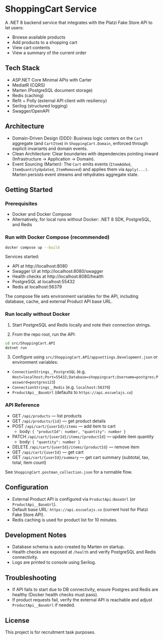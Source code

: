 # ShoppingCart Service

A .NET 8 backend service that integrates with the Platzi Fake Store API to let users:

- Browse available products
- Add products to a shopping cart
- View cart contents
- View a summary of the current order

## Tech Stack

- ASP.NET Core Minimal APIs with Carter
- MediatR (CQRS)
- Marten (PostgreSQL document storage)
- Redis (caching)
- Refit + Polly (external API client with resiliency)
- Serilog (structured logging)
- Swagger/OpenAPI

## Architecture

- Domain-Driven Design (DDD): Business logic centers on the `Cart` aggregate (and `CartItem`) in `ShoppingCart.Domain`, enforced through explicit invariants and domain events.
- Clean Architecture: Clear boundaries with dependencies pointing inward (Infrastructure → Application → Domain).
- Event Sourcing (Marten): The `Cart` emits events (`ItemAdded`, `ItemQuantityUpdated`, `ItemRemoved`) and applies them via `Apply(...)`. Marten persists event streams and rehydrates aggregate state.

## Getting Started

### Prerequisites

- Docker and Docker Compose
- Alternatively, for local runs without Docker: .NET 8 SDK, PostgreSQL, and Redis

### Run with Docker Compose (recommended)

```bash
docker compose up --build
```

Services started:
- API at http://localhost:8080
- Swagger UI at http://localhost:8080/swagger
- Health checks at http://localhost:8080/health
- PostgreSQL at localhost:55432
- Redis at localhost:56379

The compose file sets environment variables for the API, including database, cache, and external Product API base URL.

### Run locally without Docker

1) Start PostgreSQL and Redis locally and note their connection strings.

2) From the repo root, run the API:

```bash
cd src/ShoppingCart.API
dotnet run
```

3) Configure using `src/ShoppingCart.API/appsettings.Development.json` or environment variables:

- `ConnectionStrings__PostgreSQL` (e.g. `Host=localhost;Port=55432;Database=shoppingcart;Username=postgres;Password=postgres123`)
- `ConnectionStrings__Redis` (e.g. `localhost:56379`)
- `ProductApi__BaseUrl` (defaults to `https://api.escuelajs.co`)

### API Reference

- GET `/api/products` — list products
- GET `/api/products/{id}` — get product details
- POST `/api/cart/{userId}/items` — add item to cart
  - body: `{ "productId": number, "quantity": number }`
- PATCH `/api/cart/{userId}/items/{productId}` — update item quantity
  - body: `{ "quantity": number }`
- DELETE `/api/cart/{userId}/items/{productId}` — remove item
- GET `/api/cart/{userId}` — get cart
- GET `/api/cart/{userId}/summary` — get cart summary (subtotal, tax, total, item count)

See `ShoppingCart.postman_collection.json` for a runnable flow.

## Configuration

- External Product API is configured via `ProductApi:BaseUrl` (or `ProductApi__BaseUrl`).
- Default base URL: `https://api.escuelajs.co` (current host for Platzi Fake Store API).
- Redis caching is used for product list for 10 minutes.

## Development Notes

- Database schema is auto-created by Marten on startup.
- Health checks are exposed at `/health` and verify PostgreSQL and Redis connectivity.
- Logs are printed to console using Serilog.

## Troubleshooting

- If API fails to start due to DB connectivity, ensure Postgres and Redis are healthy (Docker health checks must pass).
- If product requests fail, verify the external API is reachable and adjust `ProductApi__BaseUrl` if needed.

## License

This project is for recruitment task purposes.
